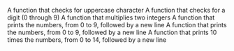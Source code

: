 A function that checks for uppercase character
A function that checks for a digit (0 through 9)
A function that multiplies two integers
A function that prints the numbers, from 0 to 9, followed by a new line
A function that prints the numbers, from 0 to 9, followed by a new line
A function that prints 10 times the numbers, from 0 to 14, followed by a new line

